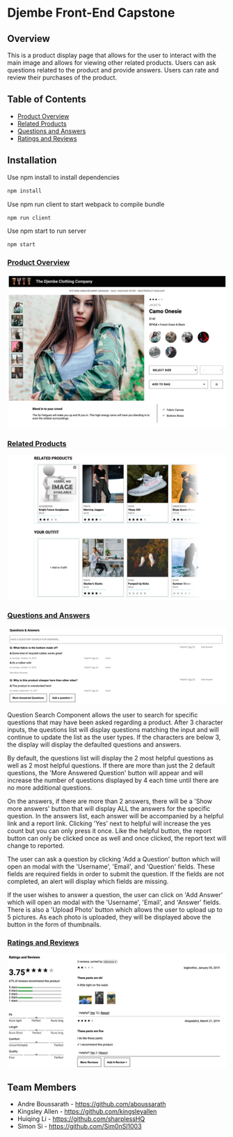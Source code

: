 # Djembe Front-End Capstone

## Overview

This is a product display page that allows for the user to interact with the main image and allows for viewing other related products. Users can ask questions related to the product and provide answers. Users can rate and review their purchases of the product.

## Table of Contents
* [Product Overview](#product-overview)
* [Related Products](#related-products)
* [Questions and Answers](#questions-and-answers)
* [Ratings and Reviews](#ratings-and-reviews)


## Installation

Use npm install to install dependencies
```bash
npm install
```
Use npm run client to start webpack to compile bundle
```bash
npm run client
```
Use npm start to run server
```bash
npm start
```

### [Product Overview](#product-overview)
![Product Overview](readme-screenshots/1-overview.png?raw=true "Optional Title")

### [Related Products](#related-products)
![Related Products](readme-screenshots/2-related-products.png?raw=true "Optional Title")


### [Questions and Answers](#questions-and-answers)
![Question and Answers](readme-screenshots/3-questions-and-answers.png?raw=true "Optional Title")

Question Search Component allows the user to search for specific questions that may have been asked regarding a product. After 3 character inputs, the questions list will display questions matching the input and will continue to update the list as the user types. If the characters are below 3, the display will display the defaulted questions and answers.

By default, the questions list will display the 2 most helpful questions as well as 2 most helpful questions. If there are more than just the 2 default questions, the 'More Answered Question' button will appear and will increase the number of questions displayed by 4 each time until there are no more additional questions.

On the answers, if there are more than 2 answers, there will be a 'Show more answers' button that will display ALL the answers for the specific question.
In the answers list, each answer will be accompanied by a helpful link and a report link. Clicking 'Yes' next to helpful will increase the yes count but you can only press it once. Like the helpful button, the report button can only be clicked once as well and once clicked, the report text will change to reported.

The user can ask a question by clicking 'Add a Question' button which will open an modal with the 'Username', 'Email', and 'Question' fields. These fields are required fields in order to submit the question. If the fields are not completed, an alert will display which fields are missing.

If the user wishes to answer a question, the user can click on 'Add Answer' which will open an modal with the 'Username', 'Email', and 'Answer' fields. There is also a 'Upload Photo' button which allows the user to upload up to 5 pictures. As each photo is uploaded, they will be displayed above the button in the form of thumbnails.

### [Ratings and Reviews](#ratings-and-reviews)
![Ratings and Reviews](readme-screenshots/4-ratings-and-reviews.png?raw=true "Optional Title")


## Team Members
* Andre Boussarath - https://github.com/aboussarath
* Kingsley Allen - https://github.com/kingsleyallen
* Huiqing Li - https://github.com/sharplessHQ
* Simon Si - https://github.com/Sim0nSl1003


